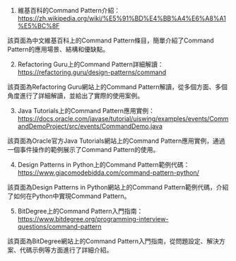 

1. 維基百科的Command Pattern介紹：https://zh.wikipedia.org/wiki/%E5%91%BD%E4%BB%A4%E6%A8%A1%E5%BC%8F

該頁面為中文維基百科上的Command Pattern條目，簡單介紹了Command Pattern的應用場景、結構和優缺點。

2. Refactoring Guru上的Command Pattern詳細解讀：https://refactoring.guru/design-patterns/command

該頁面為Refactoring Guru網站上的Command Pattern解讀，從多個方面、多個角度進行了詳細解讀，並給出了實際的使用案例。

3. Java Tutorials上的Command Pattern應用實例：https://docs.oracle.com/javase/tutorial/uiswing/examples/events/CommandDemoProject/src/events/CommandDemo.java

該頁面為Oracle官方Java Tutorials網站上的Command Pattern應用實例，通過一個事件操作的範例展示了Command Pattern的使用。

4. Design Patterns in Python上的Command Pattern範例代碼：https://www.giacomodebidda.com/command-pattern-python/

該頁面為Design Patterns in Python網站上的Command Pattern範例代碼，介紹了如何在Python中實現Command Pattern。

5. BitDegree上的Command Pattern入門指南：https://www.bitdegree.org/programming-interview-questions/command-pattern

該頁面為BitDegree網站上的Command Pattern入門指南，從問題設定、解決方案、代碼示例等方面進行了詳細介紹。